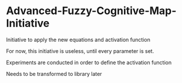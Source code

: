 # Advanced-Fuzzy-Cognitive-Map-Initiative
Initiative to apply the new equations and activation function


For now, this initiative is useless, until every parameter is set.

Experiments are conducted in order to define the activation function

Needs to be transformed to library later
